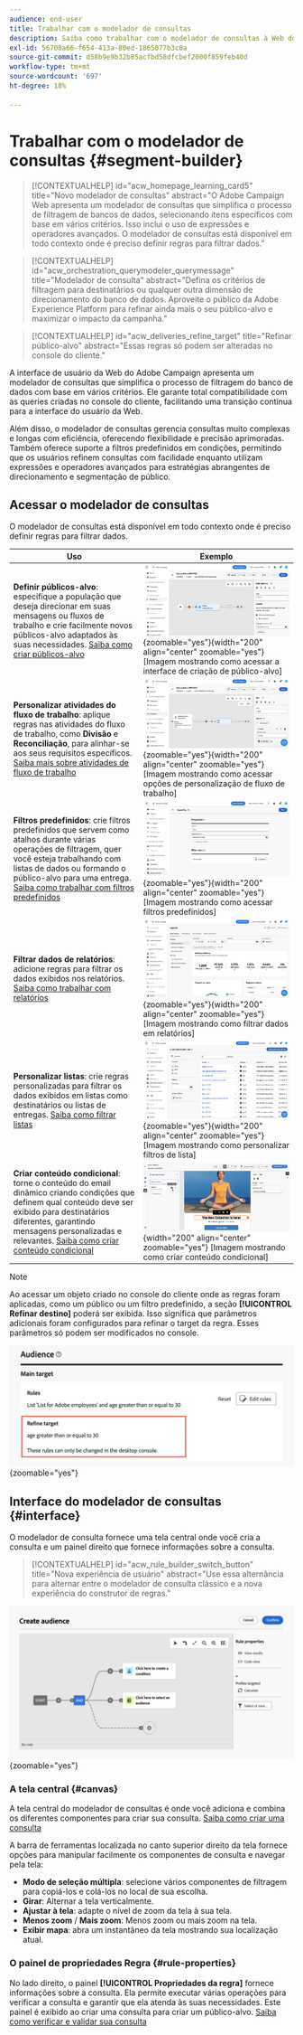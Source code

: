 ```yaml
---
audience: end-user
title: Trabalhar com o modelador de consultas
description: Saiba como trabalhar com o modelador de consultas à Web do Adobe Campaign.
exl-id: 56708a66-f654-413a-80ed-1865077b3c0a
source-git-commit: d58b9e9b32b85acfbd58dfcbef2000f859feb40d
workflow-type: tm+mt
source-wordcount: '697'
ht-degree: 18%

---
```


# Trabalhar com o modelador de consultas {#segment-builder}

>[!CONTEXTUALHELP]
>id="acw_homepage_learning_card5"
>title="Novo modelador de consultas"
>abstract="O Adobe Campaign Web apresenta um modelador de consultas que simplifica o processo de filtragem de bancos de dados, selecionando itens específicos com base em vários critérios. Isso inclui o uso de expressões e operadores avançados. O modelador de consultas está disponível em todo contexto onde é preciso definir regras para filtrar dados."

>[!CONTEXTUALHELP]
>id="acw_orchestration_querymodeler_querymessage"
>title="Modelador de consulta"
>abstract="Defina os critérios de filtragem para destinatários ou qualquer outra dimensão de direcionamento do banco de dados. Aproveite o público da Adobe Experience Platform para refinar ainda mais o seu público-alvo e maximizar o impacto da campanha."

>[!CONTEXTUALHELP]
>id="acw_deliveries_refine_target"
>title="Refinar público-alvo"
>abstract="Essas regras só podem ser alteradas no console do cliente."

A interface de usuário da Web do Adobe Campaign apresenta um modelador de consultas que simplifica o processo de filtragem do banco de dados com base em vários critérios. Ele garante total compatibilidade com as queries criadas no console do cliente, facilitando uma transição contínua para a interface do usuário da Web.

Além disso, o modelador de consultas gerencia consultas muito complexas e longas com eficiência, oferecendo flexibilidade e precisão aprimoradas. Também oferece suporte a filtros predefinidos em condições, permitindo que os usuários refinem consultas com facilidade enquanto utilizam expressões e operadores avançados para estratégias abrangentes de direcionamento e segmentação de público.

## Acessar o modelador de consultas

O modelador de consultas está disponível em todo contexto onde é preciso definir regras para filtrar dados.

| Uso | Exemplo |
|  ---  |  ---  |
| **Definir públicos-alvo**: especifique a população que deseja direcionar em suas mensagens ou fluxos de trabalho e crie facilmente novos públicos-alvo adaptados às suas necessidades. [Saiba como criar públicos-alvo](../audience/one-time-audience.md) | ![](assets/access-audience.png){zoomable="yes"}{width="200" align="center" zoomable="yes"} [Imagem mostrando como acessar a interface de criação de público-alvo] |
| **Personalizar atividades do fluxo de trabalho**: aplique regras nas atividades do fluxo de trabalho, como **Divisão** e **Reconciliação**, para alinhar-se aos seus requisitos específicos. [Saiba mais sobre atividades de fluxo de trabalho](../workflows/activities/about-activities.md) | ![](assets/access-workflow.png){zoomable="yes"}{width="200" align="center" zoomable="yes"} [Imagem mostrando como acessar opções de personalização de fluxo de trabalho] |
| **Filtros predefinidos**: crie filtros predefinidos que servem como atalhos durante várias operações de filtragem, quer você esteja trabalhando com listas de dados ou formando o público-alvo para uma entrega. [Saiba como trabalhar com filtros predefinidos](../get-started/predefined-filters.md) | ![](assets/access-predefined-filter.png){zoomable="yes"}{width="200" align="center" zoomable="yes"} [Imagem mostrando como acessar filtros predefinidos] |
| **Filtrar dados de relatórios**: adicione regras para filtrar os dados exibidos nos relatórios. [Saiba como trabalhar com relatórios](../reporting/gs-reports.md) | ![](assets/access-reports.png){zoomable="yes"}{width="200" align="center" zoomable="yes"} [Imagem mostrando como filtrar dados em relatórios] |
| **Personalizar listas**: crie regras personalizadas para filtrar os dados exibidos em listas como destinatários ou listas de entregas. [Saiba como filtrar listas](../get-started/list-filters.md#list-built-in-filters) | ![](assets/access-lists.png){zoomable="yes"}{width="200" align="center" zoomable="yes"} [Imagem mostrando como personalizar filtros de lista] |
| **Criar conteúdo condicional**: torne o conteúdo do email dinâmico criando condições que definem qual conteúdo deve ser exibido para destinatários diferentes, garantindo mensagens personalizadas e relevantes. [Saiba como criar conteúdo condicional](../personalization/conditions.md) | ![](assets/conditional-content.png){width="200" align="center" zoomable="yes"} [Imagem mostrando como criar conteúdo condicional] |

>[!NOTE]
>
>Ao acessar um objeto criado no console do cliente onde as regras foram aplicadas, como um público ou um filtro predefinido, a seção **[!UICONTROL Refinar destino]** poderá ser exibida. Isso significa que parâmetros adicionais foram configurados para refinar o target da regra. Esses parâmetros só podem ser modificados no console.
>
>![Imagem mostrando um aviso sobre refinamento de destinos](assets/target-warning.png){zoomable="yes"}

## Interface do modelador de consultas {#interface}

O modelador de consulta fornece uma tela central onde você cria a consulta e um painel direito que fornece informações sobre a consulta.

>[!CONTEXTUALHELP]
>id="acw_rule_builder_switch_button"
>title="Nova experiência de usuário"
>abstract="Use essa alternância para alternar entre o modelador de consulta clássico e a nova experiência do construtor de regras."

![Imagem mostrando a interface do modelador de consultas](assets/query-interface.png){zoomable="yes"}

### A tela central {#canvas}

A tela central do modelador de consultas é onde você adiciona e combina os diferentes componentes para criar sua consulta. [Saiba como criar uma consulta](build-query.md)

A barra de ferramentas localizada no canto superior direito da tela fornece opções para manipular facilmente os componentes de consulta e navegar pela tela:

* **Modo de seleção múltipla**: selecione vários componentes de filtragem para copiá-los e colá-los no local de sua escolha.
* **Girar**: Alternar a tela verticalmente.
* **Ajustar à tela**: adapte o nível de zoom da tela à sua tela.
* **Menos zoom** / **Mais zoom**: Menos zoom ou mais zoom na tela.
* **Exibir mapa**: abra um instantâneo da tela mostrando sua localização atual.

### O painel de propriedades Regra {#rule-properties}

No lado direito, o painel **[!UICONTROL Propriedades da regra]** fornece informações sobre a consulta. Ela permite executar várias operações para verificar a consulta e garantir que ela atenda às suas necessidades. Este painel é exibido ao criar uma consulta para criar um público-alvo. [Saiba como verificar e validar sua consulta](build-query.md#check-and-validate-your-query)